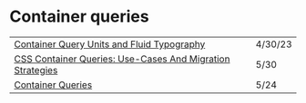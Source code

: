 # Container queries

|                                                                                                                                                             |         |
| ----------------------------------------------------------------------------------------------------------------------------------------------------------- | ------- |
| [Container Query Units and Fluid Typography](https://moderncss.dev/container-query-units-and-fluid-typography/)                                             | 4/30/23 |
| [CSS Container Queries: Use-Cases And Migration Strategies](https://www.smashingmagazine.com/2021/05/css-container-queries-use-cases-migration-strategies/) | 5/30    |
| [Container Queries](https://css.oddbird.net/rwd/query/)                                                                                                     | 5/24    |
